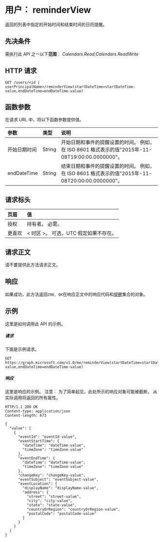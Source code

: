 # <a name="user-reminderview"></a>用户︰ reminderView
返回的列表中指定的开始时间和结束时间的日历提醒。 

## <a name="prerequisites"></a>先决条件
需执行此 API 之一以下**范围**︰ *Calendars.Read;Calendars.ReadWrite*
## <a name="http-request"></a>HTTP 请求
<!-- { "blockType": "ignored" } -->
```http
GET /users/<id | userPrincipalName>/reminderView(startDateTime=startDateTime-value,endDateTime=endDateTime-value)
```

## <a name="function-parameters"></a>函数参数
在请求 URL 中，将以下函数参数提供值。

| 参数    | 类型   |说明|
|:---------------|:--------|:----------|
|开始日期时间|String|开始日期和事件的提醒设置的时间。 例如，在 ISO 8601 格式表示的值"2015年-11-08T19:00:00.0000000"。|
|endDateTime|String|结束日期和事件的提醒设置的时间。 例如，在 ISO 8601 格式表示的值"2015年-11-08T20:00:00.0000000"。|


## <a name="request-headers"></a>请求标头
| 页眉       | 值|
|:-----------|:------|
| 授权  | 持有者<token>。 必需。  |
| 更喜欢 | < 时区 >。 可选，UTC 假定如果不存在。| 

## <a name="request-body"></a>请求正文
请不要提供此方法请求正文。

## <a name="response"></a>响应
如果成功，此方法返回`200, OK`在响应正文中的响应代码和[提醒](../resources/reminder.md)集合的对象。

## <a name="example"></a>示例
这里是如何调用此 API 的示例。
##### <a name="request"></a>请求
下面是示例请求。
<!-- {
  "blockType": "request",
  "name": "user_reminderview"
}-->
```http
GET https://graph.microsoft.com/v1.0/me/reminderView(startDateTime=startDateTime-value,endDateTime=endDateTime-value)
```

##### <a name="response"></a>响应
这里是响应的示例。 注意︰ 为了简单起见，此处所示的响应对象可能被截断。 从实际调用将返回的所有属性。
<!-- {
  "blockType": "response",
  "truncated": true,
  "@odata.type": "microsoft.graph.reminder",
  "isCollection": true
} -->
```http
HTTP/1.1 200 OK
Content-type: application/json
Content-length: 673

{
  "value": [
    {
      "eventId": "eventId-value",
      "eventStartTime": {
        "dateTime": "dateTime-value",
        "timeZone": "timeZone-value"
      },
      "eventEndTime": {
        "dateTime": "dateTime-value",
        "timeZone": "timeZone-value"
      },
      "changeKey": "changeKey-value",
      "eventSubject": "eventSubject-value",
      "eventLocation": {
        "displayName": "displayName-value",
        "address": {
          "street": "street-value",
          "city": "city-value",
          "state": "state-value",
          "countryOrRegion": "countryOrRegion-value",
          "postalCode": "postalCode-value"
        }
      }
    }
  ]
}
```

<!-- uuid: 8fcb5dbc-d5aa-4681-8e31-b001d5168d79
2015-10-25 14:57:30 UTC -->
<!-- {
  "type": "#page.annotation",
  "description": "user: reminderView",
  "keywords": "",
  "section": "documentation",
  "tocPath": ""
}-->
